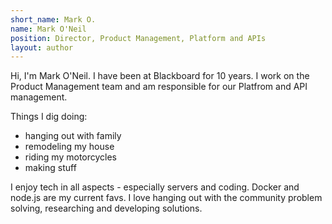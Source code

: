 ```yaml
---
short_name: Mark O.
name: Mark O'Neil
position: Director, Product Management, Platform and APIs
layout: author
---
```


Hi, I'm Mark O'Neil. I have been at Blackboard for 10 years. I work on the Product Management team and am responsible for our Platfrom and API management.

Things I dig doing: 
- hanging out with family
- remodeling my house
- riding my motorcycles
- making stuff

I enjoy tech in all aspects - especially servers and coding. Docker and node.js are my current favs. 
I love hanging out with the community problem solving, researching and developing solutions.
